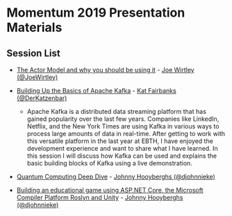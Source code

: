 # Momentum 2019 Presentation Materials

## Session List

* [The Actor Model and why you should be using it](https://github.com/JoeWirtley/Actor-Model-Presentation) - [Joe Wirtley (@JoeWirtley)](https://twitter.com/JoeWirtley)

* [Building Up the Basics of Apache Kafka](https://github.com/katzenbar/talks/tree/master/2019/building-up-the-basics-of-apache-kafka) - [Kat Fairbanks (@DerKatzenbar)](https://twitter.com/DerKatzenbar)
  * Apache Kafka is a distributed data streaming platform that has gained popularity over the last few years. Companies like LinkedIn, Netflix, and the New York Times are using Kafka in various ways to process large amounts of data in real-time. After getting to work with this versatile platform in the last year at EBTH, I have enjoyed the development experience and want to share what I have learned. In this session I will discuss how Kafka can be used and explains the basic building blocks of Kafka using a live demonstration.

* [Quantum Computing Deep Dive](https://github.com/Djohnnie/QuantumComputingQSharpIntroduction2018) - [Johnny Hooyberghs (@djohnnieke)](https://twitter.com/djohnnieke)

* [Building an educational game using ASP.NET Core, the Microsoft Compiler Platform Roslyn and Unity](https://github.com/Djohnnie/CSharpWars) - [Johnny Hooyberghs (@djohnnieke)](https://twitter.com/djohnnieke)

